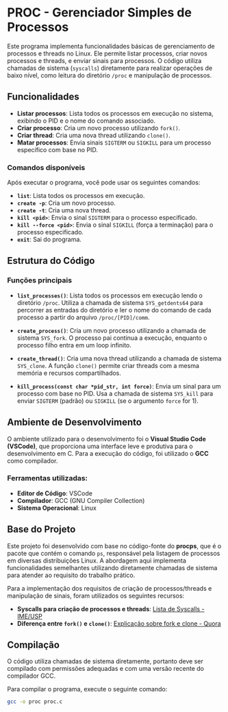# PROC - Gerenciador Simples de Processos

Este programa implementa funcionalidades básicas de gerenciamento de processos e threads no Linux. Ele permite listar processos, criar novos processos e threads, e enviar sinais para processos. O código utiliza chamadas de sistema (`syscalls`) diretamente para realizar operações de baixo nível, como leitura do diretório `/proc` e manipulação de processos.

## Funcionalidades

- **Listar processos**: Lista todos os processos em execução no sistema, exibindo o PID e o nome do comando associado.
- **Criar processo**: Cria um novo processo utilizando `fork()`.
- **Criar thread**: Cria uma nova thread utilizando `clone()`.
- **Matar processos**: Envia sinais `SIGTERM` ou `SIGKILL` para um processo específico com base no PID.

### Comandos disponíveis

Após executar o programa, você pode usar os seguintes comandos:

- **`list`**: Lista todos os processos em execução.
- **`create -p`**: Cria um novo processo.
- **`create -t`**: Cria uma nova thread.
- **`kill <pid>`**: Envia o sinal `SIGTERM` para o processo especificado.
- **`kill --force <pid>`**: Envia o sinal `SIGKILL` (força a terminação) para o processo especificado.
- **`exit`**: Sai do programa.

## Estrutura do Código

### Funções principais

- **`list_processes()`**: Lista todos os processos em execução lendo o diretório `/proc`. Utiliza a chamada de sistema `SYS_getdents64` para percorrer as entradas do diretório e ler o nome do comando de cada processo a partir do arquivo `/proc/[PID]/comm`.
  
- **`create_process()`**: Cria um novo processo utilizando a chamada de sistema `SYS_fork`. O processo pai continua a execução, enquanto o processo filho entra em um loop infinito.
  
- **`create_thread()`**: Cria uma nova thread utilizando a chamada de sistema `SYS_clone`. A função `clone()` permite criar threads com a mesma memória e recursos compartilhados.

- **`kill_process(const char *pid_str, int force)`**: Envia um sinal para um processo com base no PID. Usa a chamada de sistema `SYS_kill` para enviar `SIGTERM` (padrão) ou `SIGKILL` (se o argumento `force` for 1).

## Ambiente de Desenvolvimento

O ambiente utilizado para o desenvolvimento foi o **Visual Studio Code (VSCode)**, que proporciona uma interface leve e produtiva para o desenvolvimento em C. Para a execução do código, foi utilizado o **GCC** como compilador.

### Ferramentas utilizadas:
- **Editor de Código**: VSCode
- **Compilador**: GCC (GNU Compiler Collection)
- **Sistema Operacional**: Linux

## Base do Projeto

Este projeto foi desenvolvido com base no código-fonte do **procps**, que é o pacote que contém o comando `ps`, responsável pela listagem de processos em diversas distribuições Linux. A abordagem aqui implementa funcionalidades semelhantes utilizando diretamente chamadas de sistema para atender ao requisito do trabalho prático.

Para a implementação dos requisitos de criação de processos/threads e manipulação de sinais, foram utilizados os seguintes recursos:

- **Syscalls para criação de processos e threads**: [Lista de Syscalls - IME/USP](https://www.ime.usp.br/~kon/MAC211/syscalls.html)
- **Diferença entre `fork()` e `clone()`**: [Explicação sobre fork e clone - Quora](https://www.quora.com/Can-you-explain-the-differences-between-the-fork-and-clone-functions-in-Linux-kernel-programming#:~:text=fork()%20is%20a%20classic,create%20new%20threads%20or%20processes.)


## Compilação

O código utiliza chamadas de sistema diretamente, portanto deve ser compilado com permissões adequadas e com uma versão recente do compilador GCC.

Para compilar o programa, execute o seguinte comando:

```bash
gcc -o proc proc.c
